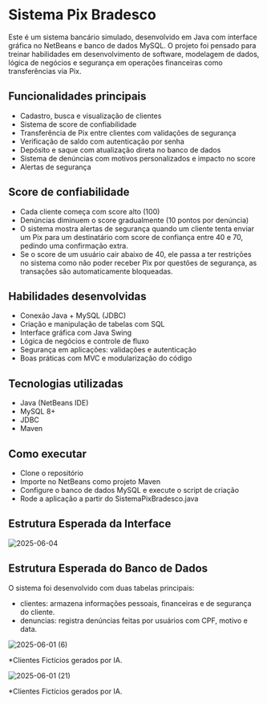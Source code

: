 # Sistema Pix Bradesco

Este é um sistema bancário simulado, desenvolvido em Java com interface gráfica no NetBeans e banco de dados MySQL.
O projeto foi pensado para treinar habilidades em desenvolvimento de software, modelagem de dados, lógica de negócios e segurança em operações financeiras como transferências via Pix.

##  Funcionalidades principais

- Cadastro, busca e visualização de clientes
- Sistema de score de confiabilidade
- Transferência de Pix entre clientes com validações de segurança
- Verificação de saldo com autenticação por senha
- Depósito e saque com atualização direta no banco de dados
- Sistema de denúncias com motivos personalizados e impacto no score
- Alertas de segurança
  
## Score de confiabilidade

- Cada cliente começa com score alto (100)
- Denúncias diminuem o score gradualmente (10 pontos por denúncia)
- O sistema mostra alertas de segurança quando um cliente tenta enviar um Pix para um destinatário com score de confiança entre 40 e 70, pedindo uma confirmação extra. 
- Se o score de um usuário cair abaixo de 40, ele passa a ter restrições no sistema como não poder receber Pix por questões de segurança, as transações são automaticamente bloqueadas. 

## Habilidades desenvolvidas

- Conexão Java + MySQL (JDBC)
- Criação e manipulação de tabelas com SQL
- Interface gráfica com Java Swing
- Lógica de negócios e controle de fluxo
- Segurança em aplicações: validações e autenticação
- Boas práticas com MVC e modularização do código

## Tecnologias utilizadas

- Java (NetBeans IDE)
- MySQL 8+
- JDBC
- Maven

## Como executar

- Clone o repositório
- Importe no NetBeans como projeto Maven
- Configure o banco de dados MySQL e execute o script de criação
- Rode a aplicação a partir do SistemaPixBradesco.java

## Estrutura Esperada da Interface
![2025-06-04](https://github.com/user-attachments/assets/44f37df8-595b-4bfa-acd0-dcefe0f84470)

## Estrutura Esperada do Banco de Dados
O sistema foi desenvolvido com duas tabelas principais:

- clientes: armazena informações pessoais, financeiras e de segurança do cliente.
- denuncias: registra denúncias feitas por usuários com CPF, motivo e data.

![2025-06-01 (6)](https://github.com/user-attachments/assets/995bfffc-1e93-4cd8-9b4c-0b911c0b990a) 

*Clientes Fictícios gerados por IA.

![2025-06-01 (21)](https://github.com/user-attachments/assets/5bf50a7b-1495-467d-8eb3-3d6d86a19876) 

*Clientes Fictícios gerados por IA.





